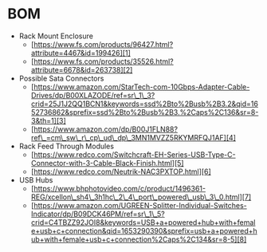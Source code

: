 # BOM
- Rack Mount Enclosure 
	- [https://www.fs.com/products/96427.html?attribute=4467&id=199426][1]
	- [https://www.fs.com/products/35526.html?attribute=6678&id=263738][2]
- Possible Sata Connectors
	- [https://www.amazon.com/StarTech-com-10Gbps-Adapter-Cable-Drives/dp/B00XLAZODE/ref=sr\_1\_3?crid=25J1J2QQ1BCN1&keywords=ssd%2Bto%2Busb%2B3.2&qid=1652736862&sprefix=ssd%2Bto%2Busb%2B3.%2Caps%2C136&sr=8-3&th=1][3]
	- [https://www.amazon.com/dp/B00J1FLN88?ref\_=cm\_sw\_r\_cp\_ud\_dp\_3MN1MVZZ5RKYMRFQJ1AF][4]
- Rack Feed Through Modules
	- [https://www.redco.com/Switchcraft-EH-Series-USB-Type-C-Connector-with-3-Cable-Black-Finish.html][5]
	- [https://www.redco.com/Neutrik-NAC3PXTOP.html][6]
- USB Hubs
	- [https://www.bhphotovideo.com/c/product/1496361-REG/xcellon\_sh4\_3h1hc\_2\_4\_port\_powered\_usb\_3\_0.html][7]
	- [https://www.amazon.com/UGREEN-Splitter-Individual-Switches-Indicator/dp/B09DCK46PM/ref=sr\_1\_5?crid=C4TBZZ92JOI8&keywords=USB+a+powered+hub+with+female+usb+c+connection&qid=1653290390&sprefix=usb+a+powered+hub+with+female+usb+c+connection%2Caps%2C134&sr=8-5][8]

[1]:	https://www.fs.com/products/96427.html?attribute=4467&id=199426 "Rack Enclosure"
[2]:	https://www.fs.com/products/35526.html?attribute=6678&id=263738 "Blank Panel"
[3]:	https://www.amazon.com/StarTech-com-10Gbps-Adapter-Cable-Drives/dp/B00XLAZODE/ref=sr_1_3?crid=25J1J2QQ1BCN1&keywords=ssd%2Bto%2Busb%2B3.2&qid=1652736862&sprefix=ssd%2Bto%2Busb%2B3.%2Caps%2C136&sr=8-3&th=1 "Star Tech Potted Connector"
[4]:	https://www.amazon.com/dp/B00J1FLN88?ref_=cm_sw_r_cp_ud_dp_3MN1MVZZ5RKYMRFQJ1AF "Bare PCB with USB 3.0"
[5]:	https://www.redco.com/Switchcraft-EH-Series-USB-Type-C-Connector-with-3-Cable-Black-Finish.html "USB C Cable"
[6]:	https://www.redco.com/Neutrik-NAC3PXTOP.html "TRUE1 Daisiy Chain"
[7]:	https://www.bhphotovideo.com/c/product/1496361-REG/xcellon_sh4_3h1hc_2_4_port_powered_usb_3_0.html "Fast Powered Hub"
[8]:	https://www.amazon.com/UGREEN-Splitter-Individual-Switches-Indicator/dp/B09DCK46PM/ref=sr_1_5?crid=C4TBZZ92JOI8&keywords=USB+a+powered+hub+with+female+usb+c+connection&qid=1653290390&sprefix=usb+a+powered+hub+with+female+usb+c+connection%2Caps%2C134&sr=8-5 "UGREEN with Female Connection"